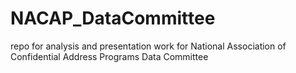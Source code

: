 # NACAP_DataCommittee
repo for analysis and presentation work for National Association of Confidential Address Programs Data Committee
